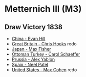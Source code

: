 # Metternich III (M3)

## Draw Victory 1838

- [China - Evan Hill](china.md)
- [Great Britain - Chris Hooks](great-britain.md) redo
- [Japan - Max Fisher](japan.md)
- [Ottoman Turkey - Carol Schaeffer](ottoman-turkey.md)
- [Prussia - Alex Yablon](prussia.md)
- [Spain - Neel Patel](spain.md)
- [United States - Max Cohen](united-states.md) redo
